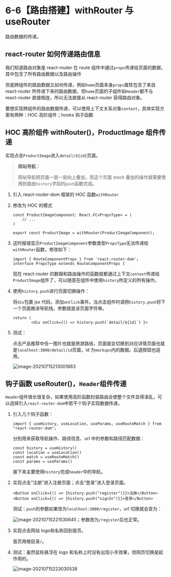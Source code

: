 # 6-6【路由搭建】withRouter 与 useRouter

路由数据的传递。

## react-router 如何传递路由信息

我们知道路由对象是 react-router 在 route 组件中通过`props`传递给页面的数据，其中包含了所有路由数据以及路由操作

但是跨组件的路由数据又如何传递，例如`home`页面本身`props`属性包含了来自 react-router 所传递下来的路由数据，但`home`页面的子组件如`Header`都不与 react-router 直接相连，所以无法直接从 react-router 获得路由对象。

要想实现跨组件的路由数据传递，可以使用上下文关系对象`context`，具体实现方案有两种：HOC 高阶组件；hooks 钩子函数



## HOC 高阶组件 withRouter()，ProductImage 组件传递

实现点击`ProductImage`进入`detail/${id}`页面。

> **网站导航：**
>
> 网站导航把页面一层一层向上叠加，而这个页面 stack 叠加的操作就需要使用到路由`history`字段的`push`函数完成。

1. 引入 react-router-dom 框架的 HOC 函数`withRouter`

2. 修改为 HOC 的模式

    ```tsx
    const ProductImageComponent: React.FC<PropsType> = (
    	// ...  
    )
    
    export const ProductImage = withRouter(ProductImageComponent);
    ```

3. 这时报错显示`ProductImageComponent`参数类型`PropsType`无法传递给`withRouter`函数，修改如下：

    ```tsx
    import { RouteComponentProps } from 'react-router-dom';
    interface PropsType extends RouteComponentProps {
    ```

    现在 react-router 的数据和路由操作的函数就都通过上下文`context`传递给`ProductImage`组件了，可以随意在组件中使用`history`所定义的所有操作。

4. 使用`history.push`进行页面切换操作：

    将`div`包裹 jsx 代码，添加`onClick`事件。当点击组件时调用`history.push`将下一个页面推进导航栈，参数就是该页面字符串。

    ```tsx
    return (
            <div onClick={() => history.push(`detail/${id}`) }>
    ```

5. 测试：

    点击产品推荐中任一图片也就是旅游路线，页面就会切换到对应详情页面也就是`localhost:3000/detail/id`页面，id 为`mockups`内的数据。后退按钮也适用。

    ![image-20210715213001663](https://i.loli.net/2021/07/15/BSKzykDwbp5AQix.png)

## 钩子函数 useRouter()，`Header`组件传递

`Header`组件很长很复杂，如果使用高阶函数封装路由会使整个文件显得凌乱，可以选择引入`react-router-dom`中若干个钩子实现数据传递。

1. 引入几个钩子函数：

    ```tsx
    import { useHistory, useLocation, useParams, useRouteMatch } from "react-router-dom";
    ```

    分别用来获取导航操作、路径信息、url 中的参数和路径匹配数据：

    ```tsx
    const history = useHistory()
    const location = useLocation()
    const match = useRouteMatch()
    const params = useParams()
    ```

    接下来主要使用`history`完成`header`中的导航。

2. 实现点击“注册”进入注册页面；点击“登录”进入登录页面。

    ```tsx
    <Button onClick={() => {history.push("register")}}>注册</Button>               
    <Button onClick={() => {history.push("signIn")}}>登录</Button>
    ```

    测试：`push`的参数如果改为`localhost:3000/register`，url 切换就会变为：

    ![image-20210715221530645](https://i.loli.net/2021/07/15/aTBI8uNOc6kySwh.png)；参数改为`/register`后也正常。

3. 实现点击网站 logo和名称回到首页。

    首页用根目录`/`。

4. 测试：虽然鼠标悬浮在 logo 和名称上时没有出现小手效果，但网页切换是起作用的。

    ![image-20210715223030538](https://i.loli.net/2021/07/15/noLGrjel9EVusRK.png)

